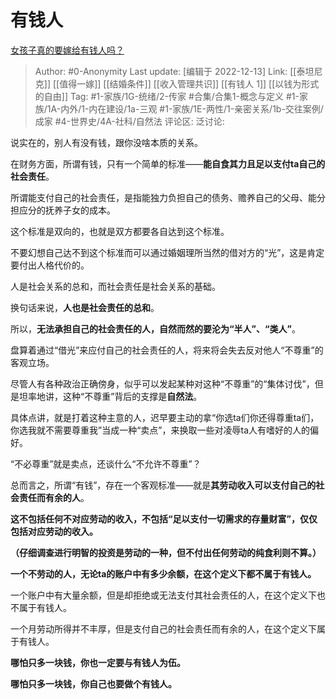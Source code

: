 # 有钱人
[女孩子真的要嫁给有钱人吗？](https://www.zhihu.com/question/292422462/answer/2799230911)

> Author: #0-Anonymity
> Last update: [编辑于 2022-12-13]
> Link: [[泰坦尼克]] [[值得一嫁]] [[结婚条件]] [[收入管理共识]] [[有钱人 1]] [[以钱为形式的自由]]
> Tag: #1-家族/1G-统绪/2-传家 #合集/合集1-概念与定义 #1-家族/1A-内外/1-内在建设/1a-三观 #1-家族/1E-两性/1-亲密关系/1b-交往案例/成家 #4-世界史/4A-社科/自然法
> 评论区:
> 泛讨论:

说实在的，别人有没有钱，跟你没啥本质的关系。

在财务方面，所谓有钱，只有一个简单的标准——**能自食其力且足以支付ta自己的社会责任**。

所谓能支付自己的社会责任，是指能独力负担自己的债务、赡养自己的父母、能分担应分的抚养子女的成本。

这个标准是双向的，也就是双方都要各自达到这个标准。

不要幻想自己达不到这个标准而可以通过婚姻理所当然的借对方的“光”，这是肯定要付出人格代价的。

人是社会关系的总和，而社会责任是社会关系的基础。

换句话来说，**人也是社会责任的总和**。

所以，**无法承担自己的社会责任的人，自然而然的要沦为“半人”、“类人”**。

盘算着通过“借光”来应付自己的社会责任的人，将来将会失去反对他人“不尊重”的客观立场。

尽管人有各种政治正确傍身，似乎可以发起某种对这种“不尊重”的“集体讨伐”，但是坦率地讲，这种“不尊重”背后的支撑是**自然法**。

具体点讲，就是打着这种主意的人，迟早要主动的拿“你选ta们你还得尊重ta们，你选我就不需要尊重我”当成一种“卖点”，来换取一些对凌辱ta人有嗜好的人的偏好。

“不必尊重”就是卖点，还谈什么“不允许不尊重”？

总而言之，所谓“有钱”，存在一个客观标准——就是**其劳动收入可以支付自己的社会责任而有余的人**。

**这不包括任何不对应劳动的收入，不包括“足以支付一切需求的存量财富”，仅仅包括对应劳动的收入。**

**（仔细调查进行明智的投资是劳动的一种，但不付出任何劳动的纯食利则不算。）**

**一个不劳动的人，无论ta的账户中有多少余额，在这个定义下都不属于有钱人。**

一个账户中有大量余额，但是却拒绝或无法支付其社会责任的人，在这个定义下也不属于有钱人。

一个月劳动所得并不丰厚，但是支付自己的社会责任而有余的人，在这个定义下属于有钱人。

**哪怕只多一块钱，你也一定要与有钱人为伍。**

**哪怕只多一块钱，你自己也要做个有钱人。**
